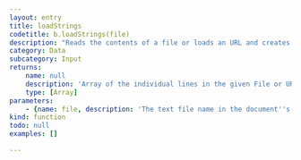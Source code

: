 ```yaml
---
layout: entry
title: loadStrings
codetitle: b.loadStrings(file)
description: "Reads the contents of a file or loads an URL and creates a String array of its individual lines.\nIf the file is specified by name as String, it must be located in the document's data directory."
category: Data
subcategory: Input
returns:
    name: null
    description: 'Array of the individual lines in the given File or URL'
    type: [Array]
parameters:
    - {name: file, description: 'The text file name in the document''s data directory or a File instance or an URL', optional: false, type: [String, File]}
kind: function
todo: null
examples: []

---
```

